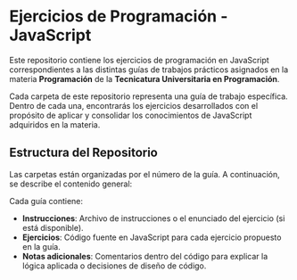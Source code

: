 # Ejercicios de Programación - JavaScript

Este repositorio contiene los ejercicios de programación en JavaScript correspondientes a las distintas guías de trabajos prácticos asignados en la materia **Programación** de la **Tecnicatura Universitaria en Programación**.

Cada carpeta de este repositorio representa una guía de trabajo específica. Dentro de cada una, encontrarás los ejercicios desarrollados con el propósito de aplicar y consolidar los conocimientos de JavaScript adquiridos en la materia.

## Estructura del Repositorio

Las carpetas están organizadas por el número de la guía. A continuación, se describe el contenido general:

Cada guía contiene:

- **Instrucciones**: Archivo de instrucciones o el enunciado del ejercicio (si está disponible).
- **Ejercicios**: Código fuente en JavaScript para cada ejercicio propuesto en la guía.
- **Notas adicionales**: Comentarios dentro del código para explicar la lógica aplicada o decisiones de diseño de código.

